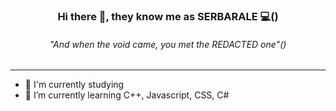 ### <p align="center"> Hi there 👋, they know me as SERBARALE 💻()
###### <p align="center"> "And when the void came, you met the REDACTED one"()

---

- 📖 I'm currently studying
- 🌱 I’m currently learning C++, Javascript, CSS, C#
